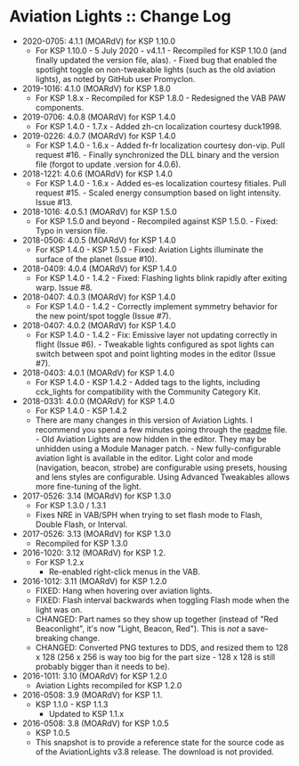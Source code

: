 # Aviation Lights :: Change Log

* 2020-0705: 4.1.1 (MOARdV) for KSP 1.10.0
	+ For KSP 1.10.0 - 5 July 2020 - v4.1.1
			- Recompiled for KSP 1.10.0 (and finally updated the version file, alas).
			- Fixed bug that enabled the spotlight toggle on non-tweakable lights (such as the old aviation lights), as noted by GitHub user Promyclon.
* 2019-1016: 4.1.0 (MOARdV) for KSP 1.8.0
	+ For KSP 1.8.x
			- Recompiled for KSP 1.8.0
			- Redesigned the VAB PAW components.
* 2019-0706: 4.0.8 (MOARdV) for KSP 1.4.0
	+ For KSP 1.4.0 - 1.7.x
			- Added zh-cn localization courtesy duck1998.
* 2019-0226: 4.0.7 (MOARdV) for KSP 1.4.0
	+ For KSP 1.4.0 - 1.6.x
			- Added fr-fr localization courtesy don-vip.  Pull request #16.
			- Finally synchronized the DLL binary and the version file (forgot to update .version for 4.0.6).
* 2018-1221: 4.0.6 (MOARdV) for KSP 1.4.0
	+ For KSP 1.4.0 - 1.6.x
			- Added es-es localization courtesy fitiales.  Pull request #15.
			- Scaled energy consumption based on light intensity.  Issue #13.
* 2018-1016: 4.0.5.1 (MOARdV) for KSP 1.5.0
	+ For KSP 1.5.0 and beyond
			- Recompiled against KSP 1.5.0.
			- Fixed: Typo in version file.
* 2018-0506: 4.0.5 (MOARdV) for KSP 1.4.0
	+ For KSP 1.4.0 - KSP 1.5.0
			- Fixed: Aviation Lights illuminate the surface of the planet (Issue #10).
* 2018-0409: 4.0.4 (MOARdV) for KSP 1.4.0
	+ For KSP 1.4.0 - 1.4.2
			- Fixed: Flashing lights blink rapidly after exiting warp.  Issue #8.
* 2018-0407: 4.0.3 (MOARdV) for KSP 1.4.0
	+ For KSP 1.4.0 - 1.4.2
			- Correctly implement symmetry behavior for the new point/spot toggle (Issue #7).
* 2018-0407: 4.0.2 (MOARdV) for KSP 1.4.0
	+ For KSP 1.4.0 - 1.4.2
			- Fix: Emissive layer not updating correctly in flight (Issue #6).
			- Tweakable lights configured as spot lights can switch between spot and point lighting modes in the editor (Issue #7).
* 2018-0403: 4.0.1 (MOARdV) for KSP 1.4.0
	+ For KSP 1.4.0 - KSP 1.4.2
			- Added tags to the lights, including cck_lights for compatibility with the Community Category Kit.
* 2018-0331: 4.0.0 (MOARdV) for KSP 1.4.0
	+ For KSP 1.4.0 - KSP 1.4.2
	+ There are many changes in this version of Aviation Lights.  I recommend you spend a few minutes going through the [readme](https://github.com/MOARdV/AviationLights/blob/master/README.md) file.
			- Old Aviation Lights are now hidden in the editor.  They may be unhidden using a Module Manager patch.
			- New fully-configurable aviation light is available in the editor.  Light color and mode (navigation, beacon, strobe) are configurable using presets, housing and lens styles are configurable.  Using Advanced Tweakables allows more fine-tuning of the light.
* 2017-0526: 3.14 (MOARdV) for KSP 1.3.0
	+ For KSP 1.3.0 / 1.3.1
	+ Fixes NRE in VAB/SPH when trying to set flash mode to Flash, Double Flash, or Interval.
* 2017-0526: 3.13 (MOARdV) for KSP 1.3.0
	+ Recompiled for KSP 1.3.0
* 2016-1020: 3.12 (MOARdV) for KSP 1.2.
	+ For KSP 1.2.x
		- Re-enabled right-click menus in the VAB.
* 2016-1012: 3.11 (MOARdV) for KSP 1.2.0
	+ FIXED: Hang when hovering over aviation lights.
	+ FIXED: Flash interval backwards when toggling Flash mode when the light was on.
	+ CHANGED: Part names so they show up together (instead of "Red Beaconlight", it's now "Light, Beacon, Red").  This is _not_ a save-breaking change.
	+ CHANGED: Converted PNG textures to DDS, and resized them to 128 x 128 (256 x 256 is way too big for the part size - 128 x 128 is still probably bigger than it needs to be).
* 2016-1011: 3.10 (MOARdV) for KSP 1.2.0
	+ Aviation Lights recompiled for KSP 1.2.0
* 2016-0508: 3.9 (MOARdV) for KSP 1.1.
	+ KSP 1.1.0 - KSP 1.1.3
		- Updated to KSP 1.1.x
* 2016-0508: 3.8 (MOARdV) for KSP 1.0.5
	+ KSP 1.0.5
	+ This snapshot is to provide a reference state for the source code as of the AviationLights v3.8 release.  The download is not provided.

